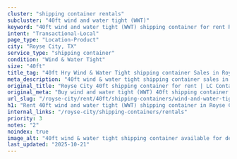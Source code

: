 ```yaml
---
cluster: "shipping container rentals"
subcluster: "40ft wind and water tight (WWT)"
keyword: "40ft wind and water tight (WWT) shipping container for rent Royse City, TX"
intent: "Transactional-Local"
page_type: "Location-Product"
city: "Royse City, TX"
service_type: "shipping container"
condition: "Wind & Water Tight"
size: "40ft"
title_tag: "40ft Hry Wind & Water Tight shipping container Sales in Royse City | LC Container"
meta_description: "40ft wind & water tight shipping container sales in Royse City. Fast delivery, competitive pricing. Serving shipping containers area. Quote ID: 7S2. Call (214) 524-4168 for your free quote today."
original_title: "Royse City 40ft shipping container for rent | LC Container"
original_meta: "Buy wind and water tight (WWT) 40ft shipping container rent with local delivery in Royse City, TX. LC Container — local Since 2003. Request a fast quote today."
url_slug: "/royse-city/rent/40ft/shipping-containers/wind-and-water-tight-wwt"
h1: "Rent 40ft wind and water tight (WWT) shipping container in Royse City"
internal_links: "/royse-city/shipping-containers/rentals"
priority: 3
notes: "2"
noindex: true
image_alt: "40ft wind & water tight shipping container available for delivery in Royse City"
last_updated: "2025-10-21"
---
```


<!-- TODO: Add unique city/inventory copy, images, and internal links here. -->
